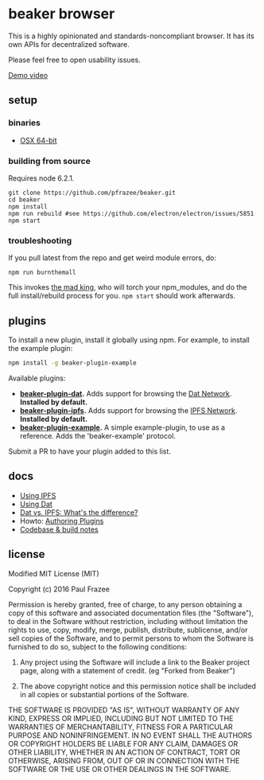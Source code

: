 beaker browser
======

This is a highly opinionated and standards-noncompliant browser.
It has its own APIs for decentralized software.

Please feel free to open usability issues.

[Demo video](https://www.youtube.com/watch?v=nKHJ4rLN9mo)

## setup

### binaries

 - [OSX 64-bit](https://github.com/pfrazee/beaker/releases/download/0.1.0/beaker-browser-v0.1.0-darwin-x64.dmg)

### building from source

Requires node 6.2.1.

```
git clone https://github.com/pfrazee/beaker.git
cd beaker
npm install
npm run rebuild #see https://github.com/electron/electron/issues/5851
npm start
```

### troubleshooting

If you pull latest from the repo and get weird module errors, do:

```
npm run burnthemall
```

This invokes [the mad king](http://nerdist.com/wp-content/uploads/2016/05/the-mad-king-game-of-thrones.jpg), who will torch your npm_modules, and do the full install/rebuild process for you.
`npm start` should work afterwards.

## plugins

To install a new plugin, install it globally using npm.
For example, to install the example plugin:

```bash
npm install -g beaker-plugin-example
```

Available plugins:

 - **[beaker-plugin-dat](https://github.com/pfrazee/beaker-plugin-dat).** Adds support for browsing the [Dat Network](http://dat-data.com/). **Installed by default.**
 - **[beaker-plugin-ipfs](https://github.com/pfrazee/beaker-plugin-ipfs).** Adds support for browsing the [IPFS Network](https://ipfs.io/). **Installed by default.**
 - **[beaker-plugin-example](https://github.com/pfrazee/beaker-plugin-example).** A simple example-plugin, to use as a reference. Adds the 'beaker-example' protocol.

Submit a PR to have your plugin added to this list.

## docs

 - [Using IPFS](./doc/using-ipfs.md)
 - [Using Dat](./doc/using-dat.md)
 - [Dat vs. IPFS: What's the difference?](./doc/dat-vs-ipfs-comparison.md)
 - Howto: [Authoring Plugins](./doc/authoring-plugins.md)
 - [Codebase & build notes](./build-notes.md)

## license

Modified MIT License (MIT)

Copyright (c) 2016 Paul Frazee

Permission is hereby granted, free of charge, to any person obtaining a copy
of this software and associated documentation files (the "Software"), to deal
in the Software without restriction, including without limitation the rights
to use, copy, modify, merge, publish, distribute, sublicense, and/or sell
copies of the Software, and to permit persons to whom the Software is
furnished to do so, subject to the following conditions:

 1. Any project using the Software will include a link to the Beaker project page,
along with a statement of credit. (eg "Forked from Beaker")

 2. The above copyright notice and this permission notice shall be included in all
copies or substantial portions of the Software.

THE SOFTWARE IS PROVIDED "AS IS", WITHOUT WARRANTY OF ANY KIND, EXPRESS OR
IMPLIED, INCLUDING BUT NOT LIMITED TO THE WARRANTIES OF MERCHANTABILITY,
FITNESS FOR A PARTICULAR PURPOSE AND NONINFRINGEMENT. IN NO EVENT SHALL THE
AUTHORS OR COPYRIGHT HOLDERS BE LIABLE FOR ANY CLAIM, DAMAGES OR OTHER
LIABILITY, WHETHER IN AN ACTION OF CONTRACT, TORT OR OTHERWISE, ARISING FROM,
OUT OF OR IN CONNECTION WITH THE SOFTWARE OR THE USE OR OTHER DEALINGS IN THE
SOFTWARE.
